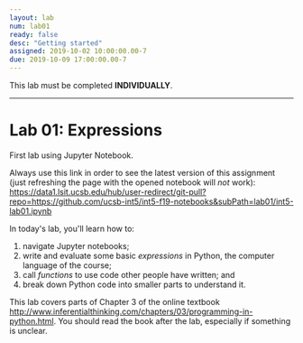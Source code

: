 ```yaml
---
layout: lab
num: lab01
ready: false
desc: "Getting started"
assigned: 2019-10-02 10:00:00.00-7
due: 2019-10-09 17:00:00.00-7
---
```


This lab must be completed **INDIVIDUALLY**. 

***

# Lab 01: Expressions 

First lab using Jupyter Notebook.

Always use this link in order to see the latest version of this assignment (just refreshing the page with the opened notebook will *not* work):
<https://data1.lsit.ucsb.edu/hub/user-redirect/git-pull?repo=https://github.com/ucsb-int5/int5-f19-notebooks&subPath=lab01/int5-lab01.ipynb>

In today's lab, you'll learn how to:

1. navigate Jupyter notebooks;
2. write and evaluate some basic *expressions* in Python, the computer language of the course;
3. call *functions* to use code other people have written; and
4. break down Python code into smaller parts to understand it.

This lab covers parts of Chapter 3 of the online textbook <http://www.inferentialthinking.com/chapters/03/programming-in-python.html>. 
You should read the book after the lab, especially if something is unclear.


